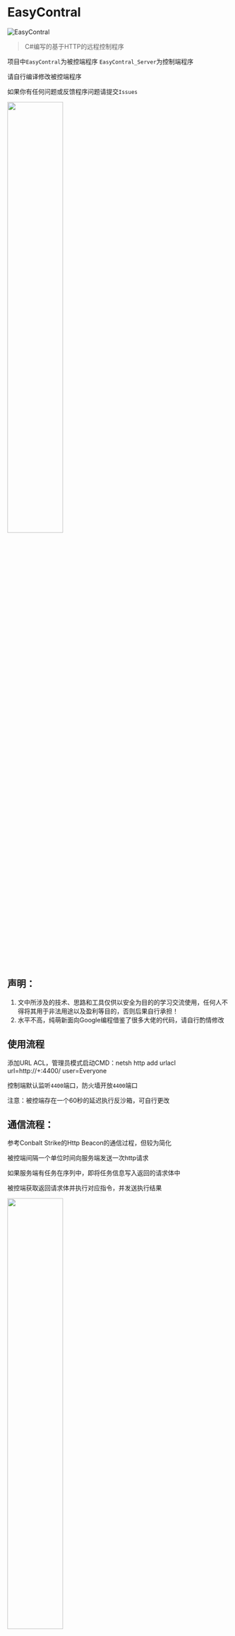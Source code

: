 # EasyContral
![EasyContral](https://socialify.git.ci/Mangofang/EasyContral/image?description=1&forks=1&issues=1&language=1&logo=https%3A%2F%2Favatars.githubusercontent.com%2Fu%2F38810849%3Fv%3D4&name=1&owner=1&pattern=Circuit%20Board&pulls=1&stargazers=1&theme=Dark)

> C#编写的基于HTTP的远程控制程序

项目中`EasyContral`为被控端程序 `EasyContral_Server`为控制端程序

请自行编译修改被控端程序

如果你有任何问题或反馈程序问题请提交`Issues`

<img src="https://github.com/user-attachments/assets/e043c2f4-8c09-4153-b8b3-34b39f282091" width="50%">

## 声明：
1. 文中所涉及的技术、思路和工具仅供以安全为目的的学习交流使用，任何人不得将其用于非法用途以及盈利等目的，否则后果自行承担！
2. 水平不高，纯萌新面向Google编程借鉴了很多大佬的代码，请自行酌情修改

## 使用流程
添加URL ACL，管理员模式启动CMD：netsh http add urlacl url=http://+:4400/ user=Everyone

控制端默认监听`4400`端口，防火墙开放`4400`端口

注意：被控端存在一个60秒的延迟执行反沙箱，可自行更改

## 通信流程：
参考Conbalt Strike的Http Beacon的通信过程，但较为简化

被控端间隔一个单位时间向服务端发送一次http请求

如果服务端有任务在序列中，即将任务信息写入返回的请求体中

被控端获取返回请求体并执行对应指令，并发送执行结果

<img src="https://github.com/user-attachments/assets/ee3e0e01-2b62-4e72-aee2-568e642b6b6f" width="50%">

## 已实现功能
1. CMD
<img src="https://github.com/user-attachments/assets/f17a3a4f-3e5f-4172-8d09-8ca15c107797" width="40%">

3. 文件管理（上传、下载、浏览目录）
<img src="https://github.com/user-attachments/assets/d675aaf1-9f2d-483f-8306-e4ff3e7c71f9" width="40%">

4. 屏幕监控
5. 线程管理（进启动线程、关闭线程、查看线程）

## 更新

2024年10月30日

1. 公开仓库

2024年11月11日

2. 增加远程添加自启动功能

  2.1. 计划任务自启动 √

  2.2. 注册表自启动 √

## 可能的更新
1. 代码优化
